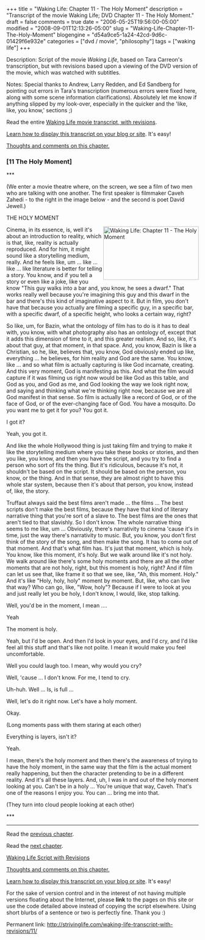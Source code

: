 +++
title = "Waking Life: Chapter 11 - The Holy Moment"
description = "Transcript of the movie Waking Life; DVD Chapter 11 - The Holy Moment."
draft = false
comments = true
date = "2006-05-25T19:56:00-05:00"
modified = "2008-09-01T12:13:26-05:00"
slug = "Waking-Life-Chapter-11-The-Holy-Moment"
blogengine = "d54a9ce5-1a24-42cd-9d6c-01429f6e932e"
categories = ["dvd / movie", "philosophy"]
tags = ["waking life"]
+++

<div class="WPArticleInfo">
<p>
Description: Script of the movie <em>Waking Life</em>, based on Tara Carreon&#39;s transcription, but with revisions based upon a viewing of the DVD version of the movie, which was watched with subtitles. 
</p>
<p>
Notes: Special thanks to Andrew, Larry Redden, and Ed Sandberg for pointing out errors in Tara&#39;s transcription (numerous errors were fixed here, along with some scene information clarifications). Absolutely let me know if anything slipped by my look-over, especially in the quicker and the &#39;like, like, you know,&#39; sections ;) 
</p>
<p>
Read the entire <a href="https://wakinglifemovie.net/">Waking Life movie transcript, with revisions</a>. 
</p>
<p>
<a href="/words/post/Display-parts-of-the-Waking-Life-Transcript-on-your-site.aspx">Learn how to display this transcript on your blog or site</a>. It&#39;s easy!
</p>
</div>
<p>
<a href="/words/post/Thoughts-and-comments-on-Waking-Life-The-Holy-Moment.aspx">Thoughts and comments on this chapter.</a> 
</p>
<h3 class="waking_life_chapter">[<a id="eleven" name="eleven" title="eleven"></a>11 The Holy Moment] </h3>
<p>
*** 
</p>
<p>
(We enter a movie theatre where, on the screen, we see a film of two men who are talking with one another. The first speaker is filmmaker Caveh Zahedi - to the right in the image below - and the second is poet David Jewell.) 
</p>
<p>
THE HOLY MOMENT 
</p>
<p>
<a href="http://strivinglife.com/files/images/WakingLife/WakingLife_11_1.jpg" onclick="window.open(this.href);return false;"><img src="http://strivinglife.com/files/images/WakingLife/WakingLife_11_1_t.jpg" alt="Waking Life: Chapter 11 - The Holy Moment" width="250" height="140" align="right" /></a>Cinema, in its essence, is, well it&#39;s about an introduction to reality, which is that, like, reality is actually reproduced. And for him, it might sound like a storytelling medium, really. And he feels like, um ... like ... like ... like literature is better for telling a story. You know, and if you tell a story or even like a joke, like you know &quot;This guy walks into a bar and, you know, he sees a dwarf.&quot; That works really well because you&#39;re imagining this guy and this dwarf in the bar and there&#39;s this kind of imaginative aspect to it. But in film, you don&#39;t have that because you actually are filming a specific guy, in a specific bar, with a specific dwarf, of a specific height, who looks a certain way, right? 
</p>
<p>
So like, um, for Bazin, what the ontology of film has to do is it has to deal with, you know, with what photography also has an ontology of, except that it adds this dimension of time to it, and this greater realism. And so, like, it&#39;s about that guy, at that moment, in that space. And, you know, Bazin is like a Christian, so he, like, believes that, you know, God obviously ended up like, everything ... he believes, for him reality and God are the same. You know, like ... and so what film is actually capturing is like God incarnate, creating. And this very moment, God is manifesting as this. And what the film would capture if it was filming us right now would be like God as this table, and God as you, and God as me, and God looking the way we look right now, and saying and thinking what we&#39;re thinking right now, because we are all God manifest in that sense. So film is actually like a record of God, or of the face of God, or of the ever-changing face of God. You have a mosquito. Do you want me to get it for you? You got it. 
</p>
<p>
I got it? 
</p>
<p>
Yeah, you got it. 
</p>
<p>
And like the whole Hollywood thing is just taking film and trying to make it like the storytelling medium where you take these books or stories, and then you like, you know, and then you have the script, and you try to find a person who sort of fits the thing. But it&#39;s ridiculous, because it&#39;s not, it shouldn&#39;t be based on the script. It should be based on the person, you know, or the thing. And in that sense, they are almost right to have this whole star system, because then it&#39;s about that person, you know, instead of, like, the story. 
</p>
<p>
Truffaut always said the best films aren&#39;t made ... the films ... The best scripts don&#39;t make the best films, because they have that kind of literary narrative thing that you&#39;re sort of a slave to. The best films are the ones that aren&#39;t tied to that slavishly. So I don&#39;t know. The whole narrative thing seems to me like, um ... Obviously, there&#39;s narrativity to cinema &#39;cause it&#39;s in time, just the way there&#39;s narrativity to music. But, you know, you don&#39;t first think of the story of the song, and then make the song. It has to come out of that moment. And that&#39;s what film has. It&#39;s just that moment, which is holy. You know, like this moment, it&#39;s holy. But we walk around like it&#39;s not holy. We walk around like there&#39;s some holy moments and there are all the other moments that are not holy, right, but this moment is holy, right? And if film can let us see that, like frame it so that we see, like, &quot;Ah, this moment. Holy.&quot; And it&#39;s like &quot;Holy, holy, holy&quot; moment by moment. But, like, who can live that way? Who can go, like, &quot;Wow, holy&quot;? Because if I were to look at you and just really let you be holy, I don&#39;t know, I would, like, stop talking. 
</p>
<p>
Well, you&#39;d be in the moment, I mean .... 
</p>
<p>
Yeah 
</p>
<p>
The moment is holy. 
</p>
<p>
Yeah, but I&#39;d be open. And then I&#39;d look in your eyes, and I&#39;d cry, and I&#39;d like feel all this stuff and that&#39;s like not polite. I mean it would make you feel uncomfortable. 
</p>
<p>
Well you could laugh too. I mean, why would you cry? 
</p>
<p>
Well, &#39;cause ... I don&#39;t know. For me, I tend to cry. 
</p>
<!--adsense-->
<p>
Uh-huh. Well ... Is, is full ... 
</p>
<p>
Well, let&#39;s do it right now. Let&#39;s have a holy moment. 
</p>
<p>
Okay. 
</p>
<p>
(Long moments pass with them staring at each other) 
</p>
<p>
Everything is layers, isn&#39;t it? 
</p>
<p>
Yeah. 
</p>
<p>
I mean, there&#39;s the holy moment and then there&#39;s the awareness of trying to have the holy moment, in the same way that the film is the actual moment really happening, but then the character pretending to be in a different reality. And it&#39;s all these layers. And, uh, I was in and out of the holy moment looking at you. Can&#39;t be in a holy ... You&#39;re unique that way, Caveh. That&#39;s one of the reasons I enjoy you. You can ... bring me into that. 
</p>
<p>
(They turn into cloud people looking at each other) 
</p>
<p>
*** 
</p>
<hr />
<p>
Read the <a href="/waking-life-transcript-with-revisions/10/">previous chapter</a>. 
</p>
<p>
Read the <a href="/waking-life-transcript-with-revisions/12/">next chapter</a>. 
</p>
<p>
<a href="https://wakinglifemovie.net/">Waking Life Script with Revisions</a> 
</p>
<p>
<a href="/words/post/Thoughts-and-comments-on-Waking-Life-The-Holy-Moment.aspx">Thoughts and comments on this chapter.</a> 
</p>
<div class="tip">
<p>
<a href="/words/post/Display-parts-of-the-Waking-Life-Transcript-on-your-site.aspx">Learn how to display this transcript on your blog or site</a>. It&#39;s easy!
</p>
<p>
For the sake of version control and in the interest of not having multiple versions floating about the Internet, please <strong>link</strong> to the pages on this site or use the code detailed above instead of copying the script elsewhere. Using short blurbs of a sentence or two is perfectly fine. Thank you :) 
</p>
<p>
Permanent link: <a href="/waking-life-transcript-with-revisions/11/">http://strivinglife.com/waking-life-transcript-with-revisions/11/</a> 
</p>
</div>

